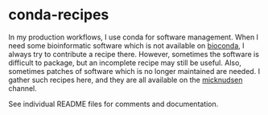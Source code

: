 # conda-recipes

In my production workflows, I use conda for software management. When I need some bioinformatic software which is not available on [bioconda](https://bioconda.github.io), I always try to contribute a recipe there. However, sometimes the software is difficult to package, but an incomplete recipe may still be useful. Also, sometimes patches of software which is no longer maintained are needed. I gather such recipes here, and they are all available on the [micknudsen](https://anaconda.org/micknudsen) channel.

See individual README files for comments and documentation.
